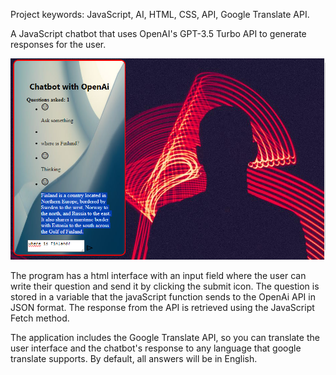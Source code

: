 Project keywords: JavaScript, AI, HTML, CSS, API, Google Translate API.

A JavaScript chatbot that uses OpenAI's GPT-3.5 Turbo API to generate responses for the user.

![alt text](chatbot.png)

The program has a html interface with an input field where the user can write their question and send it by clicking the submit icon. The question is stored in a variable that the javaScript function sends to the OpenAi API in JSON format. The response from the API is retrieved using the JavaScript Fetch method.

The application includes the Google Translate API, so you can translate the user interface and the chatbot's response to any language that google translate supports. By default, all answers will be in English.